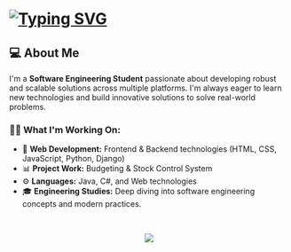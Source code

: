 # [![Typing SVG](https://readme-typing-svg.herokuapp.com?font=Fira+Code&size=23&pause=1000&color=F7F7F7&width=437&lines=%F0%9F%91%8B+Hey+there!+I'm+John+Silverio)](https://git.io/typing-svg)
## 💻 About Me

I'm a **Software Engineering Student** passionate about developing robust and scalable solutions across multiple platforms. I'm always eager to learn new technologies and build innovative solutions to solve real-world problems.
<br>
### 👨‍💻 What I'm Working On:

- 🔨 **Web Development:** Frontend & Backend technologies (HTML, CSS, JavaScript, Python, Django)
- 📊 **Project Work:** Budgeting & Stock Control System
- ⚙️ **Languages:** Java, C#, and Web technologies
- 🎓 **Engineering Studies:** Deep diving into software engineering concepts and modern practices.
<br>
<p align="center">
  <a href="https://skillicons.dev">
    <img src="https://skillicons.dev/icons?i=git,java,spring,idea,html,css,js,nodejs,py,django,cs,linux,neovim" />
  </a>
</p>
